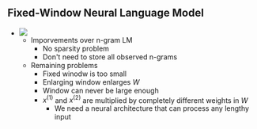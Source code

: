 ## Fixed-Window Neural Language Model
- ![](https://i.imgur.com/g5btcYJ.png)
	- Imporvements over n-gram LM
		- No sparsity problem
		- Don't need to store all observed n-grams
	- Remaining problems
		- Fixed winodw is too small
		- Enlarging window enlarges $W$
		- Window can never be large enough
		- $x^{(1)}$ and $x^{(2)}$ are multiplied by completely different weights in $W$
			- We need a neural architecture that can process any lengthy input